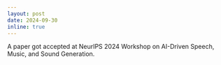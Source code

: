 ```yaml
---
layout: post
date: 2024-09-30
inline: true
---
```

A paper got accepted at NeurIPS 2024 Workshop on AI-Driven Speech, Music, and Sound Generation.